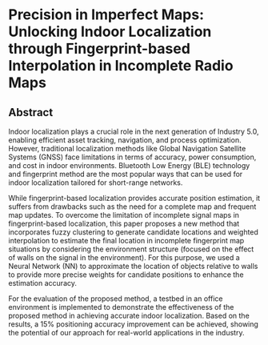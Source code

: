 # Precision in Imperfect Maps: Unlocking Indoor Localization through Fingerprint-based Interpolation in Incomplete Radio Maps

## Abstract

Indoor localization plays a crucial role in the next generation of Industry 5.0, enabling efficient asset tracking, navigation, and process optimization. However, traditional localization methods like Global Navigation Satellite Systems (GNSS) face limitations in terms of accuracy, power consumption, and cost in indoor environments. Bluetooth Low Energy (BLE) technology and fingerprint method are the most popular ways that can be used for indoor localization tailored for short-range networks.

While fingerprint-based localization provides accurate position estimation, it suffers from drawbacks such as the need for a complete map and frequent map updates. To overcome the limitation of incomplete signal maps in fingerprint-based localization, this paper proposes a new method that incorporates fuzzy clustering to generate candidate locations and weighted interpolation to estimate the final location in incomplete fingerprint map situations by considering the environment structure (focused on the effect of walls on the signal in the environment). For this purpose, we used a Neural Network (NN) to approximate the location of objects relative to walls to provide more precise weights for candidate positions to enhance the estimation accuracy.

For the evaluation of the proposed method, a testbed in an office environment is implemented to demonstrate the effectiveness of the proposed method in achieving accurate indoor localization. Based on the results, a 15% positioning accuracy improvement can be achieved, showing the potential of our approach for real-world applications in the industry.

